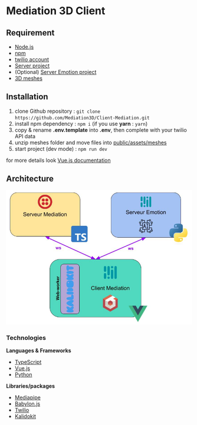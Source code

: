 # Mediation 3D Client

## Requirement

- [Node.js](https://nodejs.org/)
- [npm](https://www.npmjs.com/)
- [twilio account](https://www.twilio.com/)
- [Server project](https://github.com/Mediation3D/Server-Mediation)
- (Optional) [Server Emotion project](https://github.com/Mediation3D/Server-Mediation)
- [3D meshes]()

## Installation

1. clone Github repository : `git clone https://github.com/Mediation3D/Client-Mediation.git`
2. install npm dependency : `npm i` (if you use **yarn** : `yarn`)
3. copy & rename **.env.template** into **.env**, then complete with your twilio API data
4. unzip meshes folder and move files into [public/assets/meshes](public/assets/meshes)
5. start project (dev mode) : `npm run dev`

for more details look [Vue.js documentation](https://vuejs.org/guide/introduction.html)

## Architecture

![](./Architecture.jpg)

### Technologies

**Languages & Frameworks**
- [TypeScript](https://www.typescriptlang.org/)
- [Vue.js](https://vuejs.org/)
- [Python](https://www.python.org/)

**Libraries/packages**
- [Mediapipe](https://developers.google.com/mediapipe)
- [Babylon.js](https://www.babylonjs.com/)
- [Twilio](https://www.twilio.com/)
- [Kalidokit](https://github.com/yeemachine/kalidokit)
